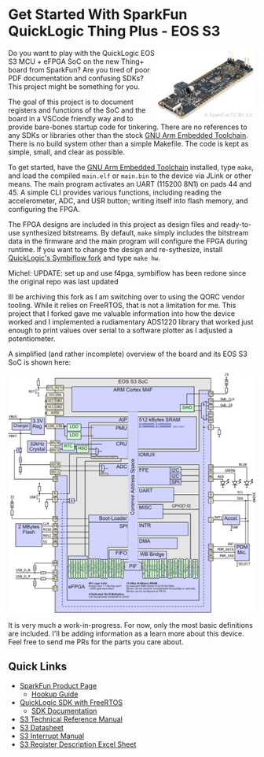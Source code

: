# Get Started With SparkFun QuickLogic Thing Plus - EOS S3

<img src="docs/board.jpg" width="202" align="right">
Do you want to play with the QuickLogic EOS S3 MCU + eFPGA SoC on the new Thing+ board from SparkFun? Are you tired of poor PDF documentation and confusing SDKs? This project might be something for you.

The goal of this project is to document registers and functions of the SoC and the board in a VSCode friendly way and to provide bare-bones startup code for tinkering.
There are no references to any SDKs or libraries other than the stock [GNU Arm Embedded Toolchain](https://developer.arm.com/tools-and-software/open-source-software/developer-tools/gnu-toolchain/gnu-rm/downloads). There is no build system other than a simple Makefile. The code is kept as simple, small, and clear as possible.

To get started, have the [GNU Arm Embedded Toolchain](https://developer.arm.com/tools-and-software/open-source-software/developer-tools/gnu-toolchain/gnu-rm/downloads) installed, type `make`, and load the compiled `main.elf` or `main.bin` to the device via JLink or other means. The main program activates an UART (115200 8N1) on pads 44 and 45. A simple CLI provides various functions, including reading the accelerometer, ADC, and USR button; writing itself into flash memory, and configuring the FPGA.

The FPGA designs are included in this project as design files and ready-to-use synthesized bitstreams. By default, `make` simply includes the bitstream data in the firmware and the main program will configure the FPGA during runtime. If you want to change the design and re-sythesize, install [QuickLogic's Symbiflow fork](https://github.com/QuickLogic-Corp/quicklogic-fpga-toolchain/) and type `make hw`.

Michel: UPDATE: set up and use f4pga, symbiflow has been redone since the original repo was last updated

Ill be archiving this fork as I am switching over to using the QORC vendor tooling. While it relies on FreeRTOS, that is not a limitation for me. This project that I forked gave me valuable information into how the device worked and I implemented a rudiamentary ADS1220 library that worked just enough to print values over serial to a software plotter as I adjusted a potentiometer.

A simplified (and rather incomplete) overview of the board and its EOS S3 SoC is shown here:

<a href="docs/overview.pdf"><img src="docs/overview.png" width="768"></a>

It is very much a work-in-progress. For now, only the most basic definitions are included. I'll be adding information as a learn more about this device. Feel free to send me PRs for the parts you care about.

## Quick Links

* [SparkFun Product Page](https://www.sparkfun.com/products/17273)
  * [Hookup Guide](https://learn.sparkfun.com/tutorials/quicklogic-thing-plus-eos-s3-hookup-guide)
* [QuickLogic SDK with FreeRTOS](https://github.com/QuickLogic-Corp/qorc-sdk)
  * [SDK Documentation](https://qorc-sdk.readthedocs.io/en/latest/)
* [S3 Technical Reference Manual](https://www.quicklogic.com/wp-content/uploads/2020/06/QL-S3-Technical-Reference-Manual.pdf)
* [S3 Datasheet](https://www.quicklogic.com/wp-content/uploads/2020/12/QL-EOS-S3-Ultra-Low-Power-multicore-MCU-Datasheet-2020.pdf)
* [S3 Interrupt Manual](https://www.quicklogic.com/wp-content/uploads/2020/11/QuickLogic-S3-Interrupt-FINAL.pdf)
* [S3 Register Description Excel Sheet](https://github.com/QuickLogic-Corp/EOS-S3/blob/master/Docs/EOSS3-Registers.xlsx)



